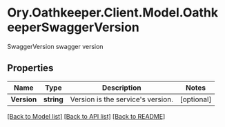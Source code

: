 # Ory.Oathkeeper.Client.Model.OathkeeperSwaggerVersion
SwaggerVersion swagger version
## Properties

Name | Type | Description | Notes
------------ | ------------- | ------------- | -------------
**Version** | **string** | Version is the service&#39;s version. | [optional] 

[[Back to Model list]](../README.md#documentation-for-models) [[Back to API list]](../README.md#documentation-for-api-endpoints) [[Back to README]](../README.md)

